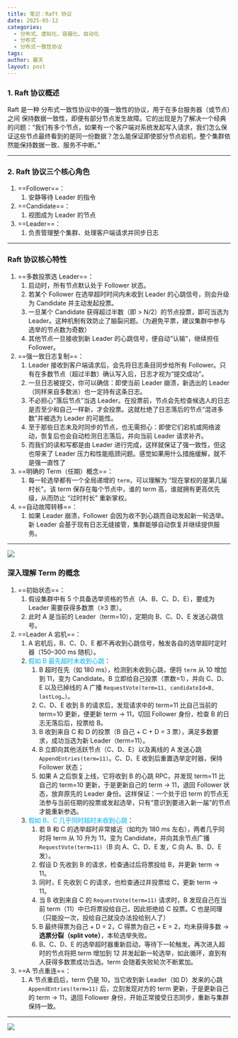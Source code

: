 ```yaml
---
title: 笔记：Raft 协议
date: 2025-05-12
categories:
  - 分布式、虚拟化、容器化、自动化
  - 分布式
  - 分布式一致性协议
tags: 
author: 霸天
layout: post
---
```

### 1. Raft 协议概述

Raft 是一种 分布式一致性协议中的强一致性的协议，用于在多台服务器（或节点）之间 保持数据一致性，即便有部分节点发生故障。它的出现是为了解决一个经典的问题：“我们有多个节点，如果有一个客户端对系统发起写入请求，我们怎么保证这些节点最终看到的是同一份数据？怎么能保证即使部分节点宕机，整个集群依然能保持数据一致、服务不中断。”

---


### 2. Raft 协议三个核心角色

1. ==Follower==：
	1. 安静等待 Leader 的指令
2. ==Candidate==：
	1. 视图成为 Leader 的节点
3. ==Leader==：
	1. 负责管理整个集群、处理客户端请求并同步日志

---


### Raft 协议核心特性

1. ==多数投票选 Leader==：
    1. 启动时，所有节点默认处于 Follower 状态。
    2. 若某个 Follower 在选举超时时间内未收到 Leader 的心跳信号，则会升级为 Candidate 并主动发起投票。
    3. 一旦某个 Candidate 获得超过半数（即 > N/2）的节点投票，即可当选为 Leader。这种机制有效防止了脑裂问题。（为避免平票，建议集群中参与选举的节点数为奇数）
    4. 其他节点一旦接收到新 Leader 的心跳信号，便自动“认输”，继续担任 Follower。
2. ==强一致日志复制==：
    1. Leader 接收到客户端请求后，会先将日志条目同步给所有 Follower。只有在多数节点（超过半数）确认写入后，日志才视为“提交成功”。
    2. 一旦日志被提交，你可以确信：即使当前 Leader 崩溃，新选出的 Leader（同样来自多数派）也一定持有这条日志。
    3. 不必担心“落后节点”当选 Leader。在投票前，节点会先检查候选人的日志是否至少和自己一样新，才会投票。这就杜绝了日志落后的节点“混进多数”并被选为 Leader 的可能性。
    4. 至于那些日志未及时同步的节点，也无需担心：即使它们宕机或网络波动，恢复后也会自动检测日志落后，并向当前 Leader 请求补齐。
    5. 而我们的读和写都是由 Leader 进行完成，这样就保证了强一致性，但这也带来了 Leader 压力和性能瓶颈问题。感觉如果用什么措施缓解，就不是强一直性了
3. ==明确的 Term（任期）概念==：
    1. 每一轮选举都有一个全局递增的 `term`，可以理解为 “现在掌权的是第几届村长”。该 term 保存在每个节点中，谁的 term 高，谁就拥有更高优先级，从而防止 “过时村长” 重新掌权。
4. ==自动故障转移==：
    1. 如果 Leader 崩溃，Follower 会因为收不到心跳而自动发起新一轮选举。新 Leader 会基于现有日志无缝接管，集群能够自动恢复并继续提供服务。

---


![](image-20250615095342892.png)




### 深入理解 Term 的概念

1. ==初始状态==：
    1. 假设集群中有 5 个具备选举资格的节点（A、B、C、D、E），要成为 Leader 需要获得多数票（≥3 票）。
    2. 此时 A 是当前的 Leader（term=10），定期向 B、C、D、E 发送心跳信号。
2. ==Leader A 宕机==：
    1. A 宕机后，B、C、D、E 都不再收到心跳信号，触发各自的选举超时定时器（150–300 ms 随机）。
    2. <font color="#00b0f0">假如 B 最先超时未收到心跳</font>：
        1. B 超时在先（如 180 ms），检测到未收到心跳，便将 `term` 从 10 增加到 11，变为 Candidate。B 立即给自己投票（票数=1），并向 C、D、E 以及已掉线的 A 广播 `RequestVote(term=11, candidateId=B, lastLog…)`。
        2. C、D、E 收到 B 的请求后，发现请求中的 term=11 比自己当前的 term=10 更新，便更新 term → 11，切回 Follower 身份，检查 B 的日志无落后后，投票给 B。
        3. B 收到来自 C 和 D 的投票（B 自己 + C + D = 3 票），满足多数要求，成功当选为新 Leader（term=11）。
        4. B 立即向其他活跃节点（C、D、E）以及离线的 A 发送心跳 `AppendEntries(term=11)`。C、D、E 收到后重置选举定时器，保持 Follower 状态；
        5. 如果 A 之后恢复上线，它将收到 B 的心跳 RPC，并发现 term=11 比自己的 term=10 更新，于是更新自己的 term → 11，退回 Follower 状态，放弃原先的 Leader 身份。这样保证：一个处于旧 term 的节点无法参与当前任期的投票或发起选举，只有“意识到要进入新一届”的节点才能重新参选。
    3. <font color="#00b0f0">假如 B、C 几乎同时超时未收到心跳</font>：
        1. 若 B 和 C 的选举超时非常接近（如均为 180 ms 左右），两者几乎同时将 term 从 10 升为 11，变为 Candidate，并向其余节点广播 `RequestVote(term=11)`（B 向 A、C、D、E 发，C 向 A、B、D、E 发）。
        2. 假设 D 先收到 B 的请求，检查通过后将票投给 B，并更新 term → 11。
        3. 同时，E 先收到 C 的请求，也检查通过并投票给 C，更新 term → 11。
        4. 当 B 收到来自 C 的 `RequestVote(term=11)` 请求时，B 发现自己在当前 term（11）中已将票投给自己，因此拒绝给 C 投票。C 也是同理（只能投一次，投给自己就没办法投给别人了）
        5. B 最终得票为自己 + D = 2，C 得票为自己 + E = 2，均未获得多数 → **选票分裂（split vote）**，本轮选举失败。
        6. B、C、D、E 的选举超时器重新启动，等待下一轮触发。再次进入超时的节点将把 term 增加到 12 并发起新一轮选举，如此循环，直到有人获得多数票成功当选。term 会随着失败轮次不断累加。
3. ==A 节点重连==：
    1. A 节点重启后，term 仍是 10。当它收到新 Leader（如 D）发来的心跳 `AppendEntries(term=11)` 后，立刻发现对方的 term 更新，于是更新自己的 term → 11，退回 Follower 身份，开始正常接受日志同步，重新与集群保持一致。
        
---


![](image-20250615124445749.png)